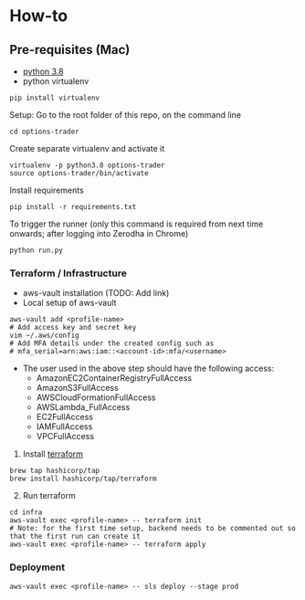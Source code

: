 # How-to

## Pre-requisites (Mac)
- [python 3.8](https://www.laptopmag.com/how-to/install-python-on-macos)
- python virtualenv
```
pip install virtualenv
```

Setup:
Go to the root folder of this repo, on the command line
```
cd options-trader
```

Create separate virtualenv and activate it
```
virtualenv -p python3.8 options-trader
source options-trader/bin/activate
```

Install requirements
```
pip install -r requirements.txt
```

To trigger the runner (only this command is required from next time onwards; after logging into Zerodha in Chrome)
```
python run.py
```

### Terraform / Infrastructure

- aws-vault installation (TODO: Add link)
- Local setup of aws-vault

```
aws-vault add <profile-name>
# Add access key and secret key
vim ~/.aws/config
# Add MFA details under the created config such as
# mfa_serial=arn:aws:iam::<account-id>:mfa/<username>
```

- The user used in the above step should have the following access:
    - AmazonEC2ContainerRegistryFullAccess
    - AmazonS3FullAccess
    - AWSCloudFormationFullAccess
    - AWSLambda_FullAccess
    - EC2FullAccess
    - IAMFullAccess
    - VPCFullAccess

1. Install [terraform](https://learn.hashicorp.com/tutorials/terraform/install-cli)
```
brew tap hashicorp/tap
brew install hashicorp/tap/terraform
```

2. Run terraform
```
cd infra
aws-vault exec <profile-name> -- terraform init
# Note: for the first time setup, backend needs to be commented out so that the first run can create it
aws-vault exec <profile-name> -- terraform apply
```

### Deployment

```
aws-vault exec <profile-name> -- sls deploy --stage prod
```
